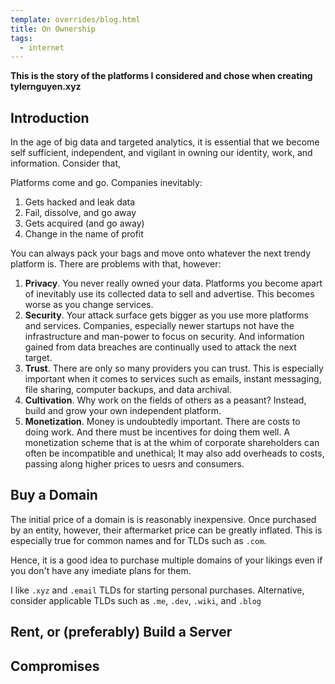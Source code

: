```yaml
---
template: overrides/blog.html
title: On Ownership
tags:
  - internet
---
```


__This is the story of the platforms I considered and chose when creating tylernguyen.xyz__

## Introduction

In the age of big data and targeted analytics, it is essential that we become self sufficient, independent, and vigilant in owning our identity, work, and information. Consider that,

Platforms come and go. Companies inevitably:

1. Gets hacked and leak data
2. Fail, dissolve, and go away
3. Gets acquired (and go away)
4. Change in the name of profit

You can always pack your bags and move onto whatever the next trendy platform is. There are problems with that, however:

1. **Privacy**. You never really owned your data. Platforms you become apart of inevitably use its collected data to sell and advertise. This becomes worse as you change services.
2. **Security**. Your attack surface gets bigger as you use more platforms and services. Companies, especially newer startups not have the infrastructure and man-power to focus on security. And information gained from data breaches are continually used to attack the next target. 
3. **Trust**. There are only so many providers you can trust. This is especially important when it comes to services such as emails, instant messaging, file sharing, computer backups, and data archival.
4. **Cultivation**. Why work on the fields of others as a peasant? Instead, build and grow your own independent platform.
5. **Monetization**. Money is undoubtedly important. There are costs to doing work. And there must be incentives for doing them well. A monetization scheme that is at the whim of corporate shareholders can often be incompatible and unethical; It may also add overheads to costs, passing along higher prices to uesrs and consumers.

## Buy a Domain

The initial price of a domain is is reasonably inexpensive. Once purchased by an entity, however, their aftermarket price can be greatly inflated. This is especially true for common names and for TLDs such as `.com`.

Hence, it is a good idea to purchase multiple domains of your likings even if you don't have any imediate plans for them.

I like `.xyz` and `.email` TLDs for starting personal purchases. Alternative, consider applicable TLDs such as `.me`, `.dev`, `.wiki`, and `.blog`

## Rent, or (preferably) Build a Server



## Compromises